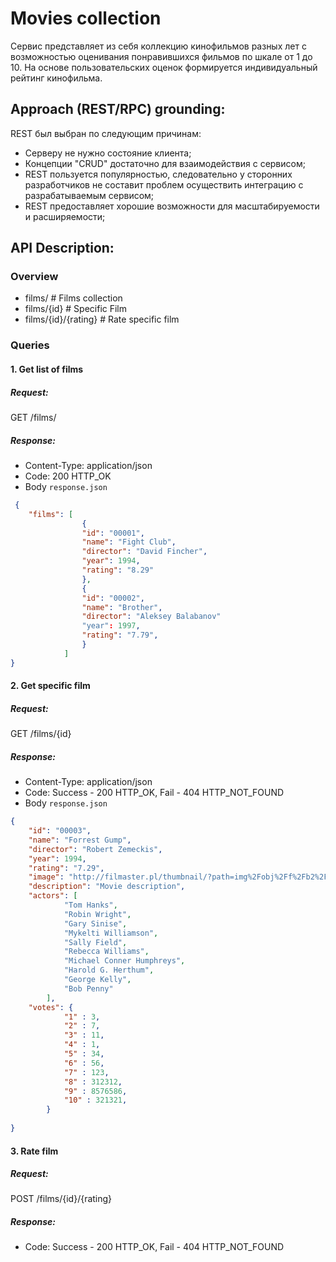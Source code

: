 # Movies collection
Сервис представляет из себя коллекцию кинофильмов разных лет с возможностью оценивания понравившихся фильмов по шкале от 1 до 10. На основе пользовательских оценок формируется индивидуальный рейтинг кинофильма.
## Approach (REST/RPC) grounding:
REST был выбран по следующим причинам:
- Cерверу не нужно состояние клиента;
- Концепции "CRUD" достаточно для взаимодействия с сервисом;
- REST пользуется популярностью, следовательно у сторонних разработчиков не составит проблем осуществить интеграцию с разрабатываемым сервисом; 
- REST предоставляет хорошие возможности для масштабируемости и расширяемости;

## API Description:
### Overview
- films/ 			# Films collection
- films/{id} 		# Specific Film
- films/{id}/{rating} # Rate specific film

### Queries

#### 1. Get list of films
##### Request:
GET /films/
##### Response:
- Content-Type: application/json
- Code: 200 HTTP_OK
- Body `response.json`
```json
 {
    "films": [
                {
				"id": "00001",
                "name": "Fight Club",
				"director": "David Fincher",
                "year": 1994,
                "rating": "8.29"
                },
                {
				"id": "00002",
                "name": "Brother",
				"director": "Aleksey Balabanov"
                "year": 1997,
                "rating": "7.79",
                }
            ]
}
```
#### 2. Get specific film
##### Request:
GET /films/{id}
##### Response:
- Content-Type: application/json
- Code: Success - 200 HTTP_OK, Fail - 404 HTTP_NOT_FOUND
- Body `response.json`
```json
{	
	"id": "00003",
    "name": "Forrest Gump",
	"director": "Robert Zemeckis",
    "year": 1994,
    "rating": "7.29",
    "image": "http://filmaster.pl/thumbnail/?path=img%2Fobj%2Ff%2Fb2%2F38%2Fforrest-gump.jpg&crop=center&size=180",
    "description": "Movie description",
	"actors": [
            "Tom Hanks",
            "Robin Wright",
            "Gary Sinise",
            "Mykelti Williamson",
            "Sally Field",
            "Rebecca Williams",
            "Michael Conner Humphreys",
            "Harold G. Herthum",
            "George Kelly",
            "Bob Penny"
        ],
	"votes": {
			"1" : 3,
			"2" : 7,
			"3" : 11,
			"4" : 1,
			"5" : 34,
			"6" : 56,
			"7" : 123,
			"8" : 312312,
			"9" : 8576586,
			"10" : 321321,
		}
			
}
```
#### 3. Rate film
##### Request:
POST /films/{id}/{rating}
##### Response:
- Code: Success - 200 HTTP_OK, Fail - 404 HTTP_NOT_FOUND
